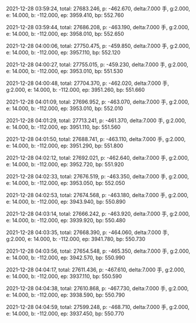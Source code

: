 2021-12-28 03:59:24, total: 27683.246, p: -462.670, delta:7.000 手, g:2.000, e: 14.000, b: -112.000, ep: 3959.410, bp: 552.760

2021-12-28 03:59:44, total: 27686.208, p: -463.190, delta:7.000 手, g:2.000, e: 14.000, b: -112.000, ep: 3958.010, bp: 552.650

2021-12-28 04:00:06, total: 27750.475, p: -459.850, delta:7.000 手, g:2.000, e: 14.000, b: -112.000, ep: 3957.110, bp: 552.120

2021-12-28 04:00:27, total: 27755.015, p: -459.230, delta:7.000 手, g:2.000, e: 14.000, b: -112.000, ep: 3953.010, bp: 551.530

2021-12-28 04:00:48, total: 27704.370, p: -462.020, delta:7.000 手, g:2.000, e: 14.000, b: -112.000, ep: 3951.260, bp: 551.660

2021-12-28 04:01:09, total: 27696.952, p: -463.070, delta:7.000 手, g:2.000, e: 14.000, b: -112.000, ep: 3953.010, bp: 552.010

2021-12-28 04:01:29, total: 27713.241, p: -461.370, delta:7.000 手, g:2.000, e: 14.000, b: -112.000, ep: 3951.110, bp: 551.560

2021-12-28 04:01:50, total: 27688.741, p: -463.110, delta:7.000 手, g:2.000, e: 14.000, b: -112.000, ep: 3951.290, bp: 551.800

2021-12-28 04:02:12, total: 27692.021, p: -462.640, delta:7.000 手, g:2.000, e: 14.000, b: -112.000, ep: 3952.720, bp: 551.920

2021-12-28 04:02:33, total: 27676.519, p: -463.350, delta:7.000 手, g:2.000, e: 14.000, b: -112.000, ep: 3953.050, bp: 552.050

2021-12-28 04:02:53, total: 27674.568, p: -463.180, delta:7.000 手, g:2.000, e: 14.000, b: -112.000, ep: 3943.940, bp: 550.890

2021-12-28 04:03:14, total: 27666.242, p: -463.920, delta:7.000 手, g:2.000, e: 14.000, b: -112.000, ep: 3939.920, bp: 550.480

2021-12-28 04:03:35, total: 27668.390, p: -464.060, delta:7.000 手, g:2.000, e: 14.000, b: -112.000, ep: 3941.780, bp: 550.730

2021-12-28 04:03:56, total: 27654.548, p: -465.350, delta:7.000 手, g:2.000, e: 14.000, b: -112.000, ep: 3942.570, bp: 550.990

2021-12-28 04:04:17, total: 27611.436, p: -467.610, delta:7.000 手, g:2.000, e: 14.000, b: -112.000, ep: 3937.110, bp: 550.590

2021-12-28 04:04:38, total: 27610.868, p: -467.730, delta:7.000 手, g:2.000, e: 14.000, b: -112.000, ep: 3938.590, bp: 550.790

2021-12-28 04:04:59, total: 27599.248, p: -468.710, delta:7.000 手, g:2.000, e: 14.000, b: -112.000, ep: 3937.450, bp: 550.770